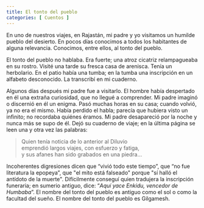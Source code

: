 ```yaml
---
title: El tonto del pueblo 
categories: [ Cuentos ]
---
```


En uno de nuestros viajes, en Rajastán, mi padre y yo visitamos un humilde
pueblo del desierto. En pocos días conocimos a todos los habitantes de alguna
relevancia. Conocimos, entre ellos, al tonto del pueblo.

El tonto del pueblo no hablaba. Era fuerte; una atroz cicatriz relampagueaba en
su rostro. Visité una tarde su fresca casa de arenisca. Tenía un herbolario. En
el patio había una tumba; en la tumba una inscripción en un alfabeto
desconocido. La transcribí en mi cuaderno. 

Algunos días después mi padre fue a visitarlo. El hombre había despertado en él
una extraña curiosidad, que no llegué a comprender. Mi padre imaginó o discernió
en él un enigma. Pasó muchas horas en su casa; cuando volvió, ya no era el
mismo. Había perdido el habla; parecía que hubiera visto un infinito; no
recordaba quiénes éramos. Mi padre desapareció por la noche y nunca más se supo
de él. Dejó su cuaderno de viaje; en la última página se leen una y otra vez
las palabras:

> Quien tenía noticia de lo anterior al Diluvio<br>
> emprendió largos viajes, con esfuerzo y fatiga,<br>
> y sus afanes han sido grabados en una piedra… 

Incoherentes digresiones dicen que “vivió todo este tiempo”, que “no fue
literatura la epopeya”, que "el mito está falseado" porque "sí halló el
antídoto de la muerte". Difícilmente conseguí quien tradujera la inscripción
funeraria; en sumerio antiguo, dice: “*Aquí yace Enkidu, vencedor de Humbaba*”.
El nombre del tonto del pueblo es antiguo como el sol o como la facultad del
sueño. El nombre del tonto del pueblo es Gilgamesh.
